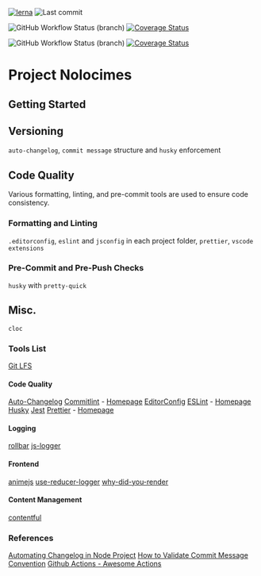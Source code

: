 [![lerna](https://img.shields.io/badge/maintained%20with-lerna-cc00ff.svg)](https://lerna.js.org/) ![Last commit](https://img.shields.io/github/last-commit/heyitsjhu/nolocimes)

![GitHub Workflow Status (branch)](https://img.shields.io/github/workflow/status/heyitsjhu/nolocimes/gha-lint-test-and-build/master) [![Coverage Status](https://coveralls.io/repos/github/heyitsjhu/nolocimes/badge.svg?branch=development)](https://coveralls.io/github/heyitsjhu/nolocimes?branch=master)

![GitHub Workflow Status (branch)](https://img.shields.io/github/workflow/status/heyitsjhu/nolocimes/gha-lint-test-and-build/development) [![Coverage Status](https://coveralls.io/repos/github/heyitsjhu/nolocimes/badge.svg?branch=development)](https://coveralls.io/github/heyitsjhu/nolocimes?branch=development)

# Project Nolocimes

## Getting Started

## Versioning

`auto-changelog`, `commit message` structure and `husky` enforcement

## Code Quality

Various formatting, linting, and pre-commit tools are used to ensure code consistency.

### Formatting and Linting

`.editorconfig`, `eslint` and `jsconfig` in each project folder, `prettier`, `vscode extensions`

### Pre-Commit and Pre-Push Checks

`husky` with `pretty-quick`

## Misc.

`cloc`

### Tools List

[Git LFS](https://git-lfs.github.com/)

#### Code Quality

[Auto-Changelog](https://github.com/cookpete/auto-changelog)
[Commitlint](https://github.com/conventional-changelog/commitlint) - [Homepage](https://commitlint.js.org/)
[EditorConfig](https://editorconfig.org/)
[ESLint](https://github.com/eslint/eslint) - [Homepage](https://eslint.org/)
[Husky](https://github.com/typicode/husky)
[Jest](https://jestjs.io/)
[Prettier](https://github.com/prettier/prettier) - [Homepage](https://prettier.io/)

#### Logging

[rollbar](https://rollbar.com)
[js-logger](https://github.com/jonnyreeves/js-logger)

#### Frontend

[animejs](https://animejs.com/)
[use-reducer-logger](https://github.com/jefflombard/use-reducer-logger)
[why-did-you-render](https://github.com/welldone-software/why-did-you-render)

#### Content Management

[contentful](https://www.contentful.com/)

### References

[Automating Changelog in Node Project](https://medium.com/@tiagoboeing/automating-changelog-in-your-nodejs-project-c54bdbb56e57)
[How to Validate Commit Message Convention](https://dev.to/omarzi/how-to-validate-commit-message-convention-using-commitlint-and-husky-aaa)
[Github Actions - Awesome Actions](https://github.com/sdras/awesome-actions)
